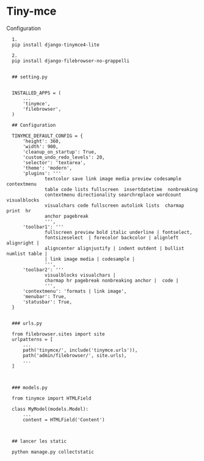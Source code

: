 # Tiny-mce
Configuration


      1.
      pip install django-tinymce4-lite

      2.
      pip install django-filebrowser-no-grappelli


      ## setting.py


      INSTALLED_APPS = (
          ...
          'tinymce',
          'filebrowser',
      )

      ## Configuration

      TINYMCE_DEFAULT_CONFIG = {
          'height': 360,
          'width': 900,
          'cleanup_on_startup': True,
          'custom_undo_redo_levels': 20,
          'selector': 'textarea',
          'theme': 'modern',
          'plugins': '''
                  textcolor save link image media preview codesample contextmenu
                  table code lists fullscreen  insertdatetime  nonbreaking
                  contextmenu directionality searchreplace wordcount visualblocks
                  visualchars code fullscreen autolink lists  charmap print  hr
                  anchor pagebreak
                  ''',
          'toolbar1': '''
                  fullscreen preview bold italic underline | fontselect,
                  fontsizeselect  | forecolor backcolor | alignleft alignright |
                  aligncenter alignjustify | indent outdent | bullist numlist table |
                  | link image media | codesample |
                  ''',
          'toolbar2': '''
                  visualblocks visualchars |
                  charmap hr pagebreak nonbreaking anchor |  code |
                  ''',
          'contextmenu': 'formats | link image',
          'menubar': True,
          'statusbar': True,
      }


      ### urls.py

      from filebrowser.sites import site
      urlpatterns = [
          ...
          path('tinymce/', include('tinymce.urls')),
          path('admin/filebrowser/', site.urls),
          ...
      ]



      ### models.py

      from tinymce import HTMLField

      class MyModel(models.Model):
          ...
          content = HTMLField('Content')



      ## lancer les static

      python manage.py collectstatic
